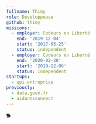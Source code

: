 ```yaml
---
fullname: Thimy
role: Développeuse
github: thimy
missions:
  - employer: Codeurs en Liberté
    end: '2019-12-04'
    start: '2017-05-25'
    status: independent
  - employer: Codeurs en Liberté
    end: '2020-02-28'
    start: '2019-12-06'
    status: independent
startups:
  - api-entreprise
previously:
  - data.gouv.fr
  - aidantsconnect
---
```

🐕
